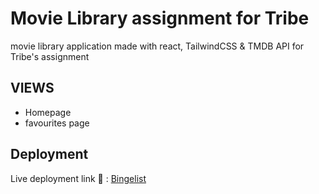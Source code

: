 
# Movie Library assignment for Tribe
movie library application made with react, TailwindCSS & TMDB API for Tribe's assignment




## VIEWS

- Homepage
- favourites page


## Deployment

Live deployment link 🚀 : [Bingelist](https://bingelist.vercel.app) 

